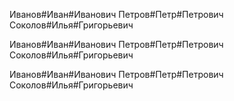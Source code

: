 Иванов#Иван#Иванович
Петров#Петр#Петрович
Соколов#Илья#Григорьевич


Иванов#Иван#Иванович
Петров#Петр#Петрович
Соколов#Илья#Григорьевич

Иванов#Иван#Иванович
Петров#Петр#Петрович
Соколов#Илья#Григорьевич